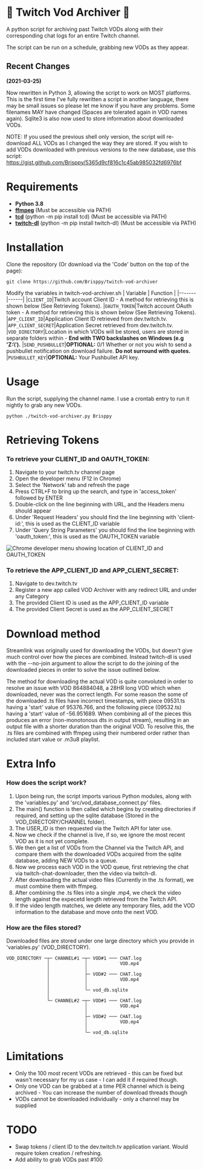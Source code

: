 ﻿# 📁 Twitch Vod Archiver 📁
A python script for archiving past Twitch VODs along with their corresponding chat logs for an entire Twitch channel.

The script can be run on a schedule, grabbing new VODs as they appear.


## Recent Changes
**(2021-03-25)**

Now rewritten in Python 3, allowing the script to work on MOST platforms.
This is the first time I've fully rewritten a script in another language, there may be small issues so please let me know if you have any problems.
Some filenames MAY have changed (Spaces are tolerated again in VOD names again). Sqlite3 is also now used to store information about downloaded VODs.

NOTE: If you used the previous shell only version, the script will re-download ALL VODs as I changed the way they are stored.
If you wish to add VODs downloaded with previous versions to the new database, use this script: https://gist.github.com/Brisppy/5365d9cf816c1c45ab985032fd6976bf

# Requirements
* **Python 3.8**
* **[ffmpeg](https://ffmpeg.org/)** (Must be accessible via PATH)
* **[tcd](https://github.com/PetterKraabol/Twitch-Chat-Downloader)** (python -m pip install tcd) (Must be accessible via PATH)
* **[twitch-dl](https://github.com/ihabunek/twitch-dl)** (python -m pip install twitch-dl) (Must be accessible via PATH)

# Installation
Clone the repository (Or download via the 'Code' button on the top of the page):

```git clone https://github.com/Brisppy/twitch-vod-archiver```

Modify the variables in twitch-vod-archiver.sh
| Variable | Function |
|-------|------|
|```CLIENT_ID```|Twitch account Client ID - A method for retrieving this is shown below (See Retrieving Tokens).
|```OAUTH_TOKEN```|Twitch account OAuth token - A method for retrieving this is shown below (See Retrieving Tokens).
|```APP_CLIENT_ID```|Application Client ID retrieved from dev.twitch.tv.
|```APP_CLIENT_SECRET```|Application Secret retrieved from dev.twitch.tv.
|```VOD_DIRECTORY```|Location in which VODs will be stored, users are stored in separate folders within - **End with TWO backslashes on Windows (e.g 'Z:\\').**
|```SEND_PUSHBULLET```|**OPTIONAL:** 0/1 Whether or not you wish to send a pushbullet notification on download failure. **Do not surround with quotes.**
|```PUSHBULLET_KEY```|**OPTIONAL:** Your Pushbullet API key.

# Usage
Run the script, supplying the channel name. I use a crontab entry to run it nightly to grab any new VODs.

```python ./twitch-vod-archiver.py Brisppy```

# Retrieving Tokens
### To retrieve your CLIENT_ID and OAUTH_TOKEN:
1. Navigate to your twitch.tv channel page
2. Open the developer menu (F12 in Chrome)
3. Select the 'Network' tab and refresh the page
4. Press CTRL+F to bring up the search, and type in 'access_token' followed by ENTER
5. Double-click on the line beginning with URL, and the Headers menu should appear
6. Under 'Request Headers' you should find the line beginning with 'client-id:', this is used as the CLIENT_ID variable
7. Under 'Query String Parameters' you should find the line beginning with 'oauth_token:', this is used as the OAUTH_TOKEN variable

![Chrome developer menu showing location of CLIENT_ID and OAUTH_TOKEN](https://i.imgur.com/zbDbbFF.jpg)

### To retrieve the APP_CLIENT_ID and APP_CLIENT_SECRET:
1. Navigate to dev.twitch.tv
2. Register a new app called VOD Archiver with any redirect URL and under any Category
3. The provided Client ID is used as the APP_CLIENT_ID variable
4. The provided Client Secret is used as the APP_CLIENT_SECRET

# Download method
Streamlink was originally used for downloading the VODs, but doesn't give much control over how the pieces are combined. Instead twitch-dl is used with the --no-join argument to allow the script to do the joining of the downloaded pieces in order to solve the issue outlined below.

The method for downloading the actual VOD is quite convoluted in order to resolve an issue with VOD 864884048, a 28HR long VOD which when downloaded, never was the correct length. 
For some reason the some of the downloaded .ts files have incorrect timestamps, with piece 09531.ts having a 'start' value of 95376.766, and the following piece (09532.ts) having a 'start' value of -56.951689. When combining all of the pieces this produces an error (non-monotonous dts in output stream), resulting in an output file with a shorter duration than the original VOD. To resolve this, the .ts files are combined with ffmpeg using their numbered order rather than included start value or .m3u8 playlist.

# Extra Info
### How does the script work?
1. Upon being run, the script imports various Python modules, along with the 'variables.py' and 'src/vod_database_connect.py' files.
2. The main() function is then called which begins by creating directories if required, and setting up the sqlite database (Stored in the VOD_DIRECTORY/CHANNEL folder).
3. The USER_ID is then requested via the Twitch API for later use.
4. Now we check if the channel is live, if so, we ignore the most recent VOD as it is not yet complete.
5. We then get a list of VODs from the Channel via the Twitch API, and compare them with the downloaded VODs acquired from the sqlite database, adding NEW VODs to a queue.
6. Now we process each VOD in the VOD queue, first retrieving the chat via twitch-chat-downloader, then the video via twitch-dl.
7. After downloading the actual video files (Currently in the .ts format), we must combine them with ffmpeg.
8. After combining the .ts files into a single .mp4, we check the video length against the expecetd length retrieved from the Twitch API.
9. If the video length matches, we delete any temporary files, add the VOD information to the database and move onto the next VOD.

### How are the files stored?
Downloaded files are stored under one large directory which you provide in 'variables.py' (VOD_DIRECTORY).

    VOD_DIRECTORY ─┬─ CHANNEL#1 ─┬─ VOD#1 ─── CHAT.log
                   │             │            VOD.mp4
                   │             │
                   │             ├─ VOD#2 ─── CHAT.log
                   │             │            VOD.mp4
                   │             │
                   │             └─ vod_db.sqlite
                   │
                   └─ CHANNEL#2 ─┬─ VOD#1 ─── CHAT.log
                                 │            VOD.mp4
                                 │
                                 ├─ VOD#2 ─── CHAT.log
                                 │            VOD.mp4
                                 │
                                 └─ vod_db.sqlite

# Limitations
* Only the 100 most recent VODs are retrieved - this can be fixed but wasn't necessary for my us case - I can add it if required though.
* Only one VOD can be grabbed at a time PER channel which is being archived - You can increase the number of download threads though
* VODs cannot be downloaded individually - only a channel may be supplied

# TODO
* Swap tokens / client ID to the dev.twitch.tv application variant. Would require token creation / refreshing.
* Add ability to grab VODs past #100
